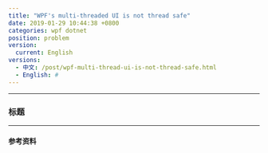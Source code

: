 ```yaml
---
title: "WPF's multi-threaded UI is not thread safe"
date: 2019-01-29 10:44:38 +0800
categories: wpf dotnet
position: problem
version:
  current: English
versions:
  - 中文: /post/wpf-multi-thread-ui-is-not-thread-safe.html
  - English: #
---
```



---

<div id="toc"></div>

### 标题

---

#### 参考资料